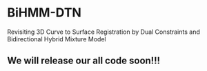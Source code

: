 # BiHMM-DTN

Revisiting 3D Curve to Surface Registration by Dual Constraints and Bidirectional Hybrid Mixture Model

## We will release our all code soon!!!
